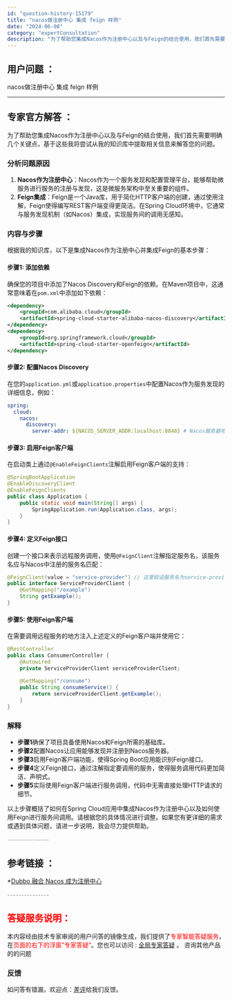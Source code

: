 ```yaml
---
id: "question-history-15179"
title: "nacos做注册中心 集成 feign 样例"
date: "2024-06-08"
category: "expertConsultation"
description: "为了帮助您集成Nacos作为注册中心以及与Feign的结合使用，我们首先需要明确几个关键点，基于这些我将尝试从我的知识库中提取相关信息来解答您的问题。### 分析问题原因1. **Nacos作为注册中心**：Nacos作为一个服务发现和配置管理平台，能够帮助微服务进行服务的注册与发现，这是微服务架构"
---
```


## 用户问题 ： 
 nacos做注册中心 集成 feign 样例  

---------------
## 专家官方解答 ：

为了帮助您集成Nacos作为注册中心以及与Feign的结合使用，我们首先需要明确几个关键点，基于这些我将尝试从我的知识库中提取相关信息来解答您的问题。

### 分析问题原因

1. **Nacos作为注册中心**：Nacos作为一个服务发现和配置管理平台，能够帮助微服务进行服务的注册与发现，这是微服务架构中至关重要的组件。
2. **Feign集成**：Feign是一个Java库，用于简化HTTP客户端的创建，通过使用注解，Feign使得编写REST客户端变得更简洁。在Spring Cloud环境中，它通常与服务发现机制（如Nacos）集成，实现服务间的调用无感知。

### 内容与步骤

根据我的知识库，以下是集成Nacos作为注册中心并集成Feign的基本步骤：

#### 步骤1: 添加依赖

确保您的项目中添加了Nacos Discovery和Feign的依赖。在Maven项目中，这通常意味着在`pom.xml`中添加如下依赖：

```xml
<dependency>
    <groupId>com.alibaba.cloud</groupId>
    <artifactId>spring-cloud-starter-alibaba-nacos-discovery</artifactId>
</dependency>
<dependency>
    <groupId>org.springframework.cloud</groupId>
    <artifactId>spring-cloud-starter-openfeign</artifactId>
</dependency>
```

#### 步骤2: 配置Nacos Discovery

在您的`application.yml`或`application.properties`中配置Nacos作为服务发现的详细信息，例如：

```yaml
spring:
  cloud:
    nacos:
      discovery:
        server-addr: ${NACOS_SERVER_ADDR:localhost:8848} # Nacos服务器地址
```

#### 步骤3: 启用Feign客户端

在启动类上通过`@EnableFeignClients`注解启用Feign客户端的支持：

```java
@SpringBootApplication
@EnableDiscoveryClient
@EnableFeignClients
public class Application {
    public static void main(String[] args) {
        SpringApplication.run(Application.class, args);
    }
}
```

#### 步骤4: 定义Feign接口

创建一个接口来表示远程服务调用，使用`@FeignClient`注解指定服务名，该服务名应与Nacos中注册的服务名匹配：

```java
@FeignClient(value = "service-provider") // 这里假设服务名为service-provider
public interface ServiceProviderClient {
    @GetMapping("/example")
    String getExample();
}
```

#### 步骤5: 使用Feign客户端

在需要调用远程服务的地方注入上述定义的Feign客户端并使用它：

```java
@RestController
public class ConsumerController {
    @Autowired
    private ServiceProviderClient serviceProviderClient;
    
    @GetMapping("/consume")
    public String consumeService() {
        return serviceProviderClient.getExample();
    }
}
```

### 解释

- **步骤1**确保了项目具备使用Nacos和Feign所需的基础库。
- **步骤2**配置Nacos让应用能够发现并注册到Nacos服务器。
- **步骤3**启用Feign客户端功能，使得Spring Boot应用能识别Feign接口。
- **步骤4**定义Feign接口，通过注解指定要调用的服务，使得服务调用代码更加简洁、声明式。
- **步骤5**实际使用Feign客户端进行服务调用，代码中无需直接处理HTTP请求的细节。

以上步骤概括了如何在Spring Cloud应用中集成Nacos作为注册中心以及如何使用Feign进行服务间调用。请根据您的具体情况进行调整。如果您有更详细的需求或遇到具体问题，请进一步说明，我会尽力提供帮助。


<font color="#949494">---------------</font> 


## 参考链接 ：

*[Dubbo 融合 Nacos 成为注册中心](https://nacos.io/docs/latest/ecology/use-nacos-with-dubbo)


 <font color="#949494">---------------</font> 
 


## <font color="#FF0000">答疑服务说明：</font> 

本内容经由技术专家审阅的用户问答的镜像生成，我们提供了<font color="#FF0000">专家智能答疑服务</font>，在<font color="#FF0000">页面的右下的浮窗”专家答疑“</font>。您也可以访问 : [全局专家答疑](https://answer.opensource.alibaba.com/docs/intro) 。 咨询其他产品的的问题

### 反馈
如问答有错漏，欢迎点：[差评](https://ai.nacos.io/user/feedbackByEnhancerGradePOJOID?enhancerGradePOJOId=15199)给我们反馈。
